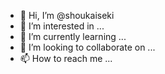 - 👋 Hi, I’m @shoukaiseki
- 👀 I’m interested in ...
- 🌱 I’m currently learning ...
- 💞️ I’m looking to collaborate on ...
- 📫 How to reach me ...

<!---
shoukaiseki/shoukaiseki is a ✨ special ✨ repository because its `README.md` (this file) appears on your GitHub profile.
You can click the Preview link to take a look at your changes.
--->
